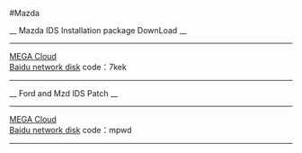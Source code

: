 
#Mazda

__ Mazda IDS Installation package DownLoad __

<hr class="hrkStyle" />

<div class="linkStyle"><a target="_blank" href="https://mega.nz/folder/wEkRyABJ#CXnObNe_58lgQJuIy3ULjg" >MEGA Cloud </a> </div>

<div class="linkStyle"><a target="_blank" href="https://pan.baidu.com/s/1IaWzo7UJdKO0UAp3hSMxAg" >Baidu network disk</a> code：7kek </div>



***
__ Ford and Mzd IDS Patch __

<hr class="hrkStyle" />

<div class="linkStyle"><a target="_blank" href="https://mega.nz/file/MQljnKyS#kr02B4BBmoWrRuRuhVulIjrtYv0OixoZt7o5o-48H-g" >MEGA Cloud </a> </div>

<div class="linkStyle"><a target="_blank" href="https://pan.baidu.com/s/1Ca-kfBtdreGXL5qDCDBQzA" >Baidu network disk</a> code：mpwd </div>



***


